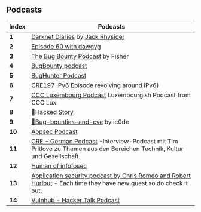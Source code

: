 ## Podcasts
Index | Podcasts
-- | ---
**1** | [Darknet Diaries](https://darknetdiaries.com/) by [Jack Rhysider](https://twitter.com/jackrhysider)
**2** | [Episode 60 with dawgyg](https://darknetdiaries.com/episode/60/)
**3** | [The Bug Bounty Podcast](https://open.spotify.com/show/3yTTlfXH1avrI3FsXZyCpv) by Fisher
**4** | [BugBounty podcast](https://anchor.fm/bugbountypodcast/episodes/)
**5** | [BugHunter Podcast](https://anchor.fm/bughunter)
**6** | [CRE197 IPv6](https://cre.fm/cre197-ipv6) Episode revolving around IPv6)
**7** | [CCC Luxembourg Podcast](http://wiki.c3l.lu/doku.php?id=projects:entr0py_encore) Luxembourgish Podcast from CCC Lux.
**8** | [🔖Hacked Story](https://open.spotify.com/show/21zZfOy7VCSIIWlJ64DElv?si=uQePe37MQA-piWO14fhwFg)
**9** | [🔖Bug-bounties-and-cve](https://soundcloud.com/ic0de/bug-bounties-and-cve) by ic0de
**10** | [Appsec Podcast](https://toppodcast.com/podcast_feeds/absolute-appsec/)
**11** | [CRE - German Podcast](https://cre.fm/) -Interview-Podcast mit Tim Pritlove zu Themen aus den Bereichen Technik, Kultur und Gesellschaft.
**12** | [Human of infofosec](https://soundcloud.com/humans-of-infosec/popular-tracks)
**13** | [Application security podcast by Chris Romeo and Robert Hurlbut](https://open.spotify.com/show/5wB4EQzVlxkQhemETVRZvT) - Each time they have new guest so do check it out.
**14** | [Vulnhub - Hacker Talk Podcast](https://anchor.fm/hacker-talk/episodes/Vulnhub--G0t-mi1k-on-Hacker-Talk-e1mrph8)

